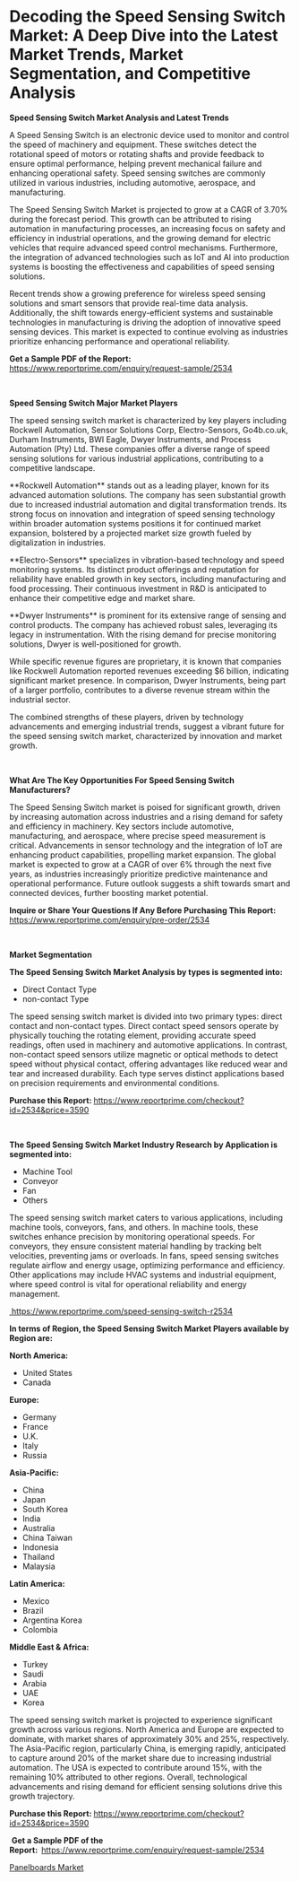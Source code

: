 <p><h1>Decoding the Speed Sensing Switch Market: A Deep Dive into the Latest Market Trends, Market Segmentation, and Competitive Analysis</h1></p><p><strong>Speed Sensing Switch Market Analysis and Latest Trends</strong></p>
<p><p>A Speed Sensing Switch is an electronic device used to monitor and control the speed of machinery and equipment. These switches detect the rotational speed of motors or rotating shafts and provide feedback to ensure optimal performance, helping prevent mechanical failure and enhancing operational safety. Speed sensing switches are commonly utilized in various industries, including automotive, aerospace, and manufacturing.</p><p>The Speed Sensing Switch Market is projected to grow at a CAGR of 3.70% during the forecast period. This growth can be attributed to rising automation in manufacturing processes, an increasing focus on safety and efficiency in industrial operations, and the growing demand for electric vehicles that require advanced speed control mechanisms. Furthermore, the integration of advanced technologies such as IoT and AI into production systems is boosting the effectiveness and capabilities of speed sensing solutions.</p><p>Recent trends show a growing preference for wireless speed sensing solutions and smart sensors that provide real-time data analysis. Additionally, the shift towards energy-efficient systems and sustainable technologies in manufacturing is driving the adoption of innovative speed sensing devices. This market is expected to continue evolving as industries prioritize enhancing performance and operational reliability.</p></p>
<p><strong>Get a Sample PDF of the Report:&nbsp;</strong> <a href="https://www.reportprime.com/enquiry/request-sample/2534?utm_campaign=3169&utm_medium=2&utm_source=Github&utm_content=ia&utm_term=18032025&utm_id=speed-sensing-switch">https://www.reportprime.com/enquiry/request-sample/2534</a></p>
<p>&nbsp;</p>
<p><strong>Speed Sensing Switch Major Market Players</strong></p>
<p><p>The speed sensing switch market is characterized by key players including Rockwell Automation, Sensor Solutions Corp, Electro-Sensors, Go4b.co.uk, Durham Instruments, BWI Eagle, Dwyer Instruments, and Process Automation (Pty) Ltd. These companies offer a diverse range of speed sensing solutions for various industrial applications, contributing to a competitive landscape.</p><p>**Rockwell Automation** stands out as a leading player, known for its advanced automation solutions. The company has seen substantial growth due to increased industrial automation and digital transformation trends. Its strong focus on innovation and integration of speed sensing technology within broader automation systems positions it for continued market expansion, bolstered by a projected market size growth fueled by digitalization in industries.</p><p>**Electro-Sensors** specializes in vibration-based technology and speed monitoring systems. Its distinct product offerings and reputation for reliability have enabled growth in key sectors, including manufacturing and food processing. Their continuous investment in R&D is anticipated to enhance their competitive edge and market share.</p><p>**Dwyer Instruments** is prominent for its extensive range of sensing and control products. The company has achieved robust sales, leveraging its legacy in instrumentation. With the rising demand for precise monitoring solutions, Dwyer is well-positioned for growth.</p><p>While specific revenue figures are proprietary, it is known that companies like Rockwell Automation reported revenues exceeding $6 billion, indicating significant market presence. In comparison, Dwyer Instruments, being part of a larger portfolio, contributes to a diverse revenue stream within the industrial sector.</p><p>The combined strengths of these players, driven by technology advancements and emerging industrial trends, suggest a vibrant future for the speed sensing switch market, characterized by innovation and market growth.</p></p>
<p>&nbsp;</p>
<p><strong>What Are The Key Opportunities For Speed Sensing Switch Manufacturers?</strong></p>
<p><p>The Speed Sensing Switch market is poised for significant growth, driven by increasing automation across industries and a rising demand for safety and efficiency in machinery. Key sectors include automotive, manufacturing, and aerospace, where precise speed measurement is critical. Advancements in sensor technology and the integration of IoT are enhancing product capabilities, propelling market expansion. The global market is expected to grow at a CAGR of over 6% through the next five years, as industries increasingly prioritize predictive maintenance and operational performance. Future outlook suggests a shift towards smart and connected devices, further boosting market potential.</p></p>
<p><strong>Inquire or Share Your Questions If Any Before Purchasing This Report:</strong> <a href="https://www.reportprime.com/enquiry/pre-order/2534?utm_campaign=3169&utm_medium=2&utm_source=Github&utm_content=ia&utm_term=18032025&utm_id=speed-sensing-switch">https://www.reportprime.com/enquiry/pre-order/2534</a></p>
<p>&nbsp;</p>
<p><strong>Market Segmentation</strong></p>
<p><strong>The Speed Sensing Switch Market Analysis by types is segmented into:</strong></p>
<p><ul><li>Direct Contact Type</li><li>non-contact Type</li></ul></p>
<p><p>The speed sensing switch market is divided into two primary types: direct contact and non-contact types. Direct contact speed sensors operate by physically touching the rotating element, providing accurate speed readings, often used in machinery and automotive applications. In contrast, non-contact speed sensors utilize magnetic or optical methods to detect speed without physical contact, offering advantages like reduced wear and tear and increased durability. Each type serves distinct applications based on precision requirements and environmental conditions.</p></p>
<p><strong>Purchase this Report:&nbsp;</strong><a href="https://www.reportprime.com/checkout?id=2534&price=3590&utm_campaign=3169&utm_medium=2&utm_source=Github&utm_content=ia&utm_term=18032025&utm_id=speed-sensing-switch">https://www.reportprime.com/checkout?id=2534&price=3590</a></p>
<p>&nbsp;</p>
<p><strong>The Speed Sensing Switch Market Industry Research by Application is segmented into:</strong></p>
<p><ul><li>Machine Tool</li><li>Conveyor</li><li>Fan</li><li>Others</li></ul></p>
<p><p>The speed sensing switch market caters to various applications, including machine tools, conveyors, fans, and others. In machine tools, these switches enhance precision by monitoring operational speeds. For conveyors, they ensure consistent material handling by tracking belt velocities, preventing jams or overloads. In fans, speed sensing switches regulate airflow and energy usage, optimizing performance and efficiency. Other applications may include HVAC systems and industrial equipment, where speed control is vital for operational reliability and energy management.</p></p>
<p><a href="https://www.reportprime.com/speed-sensing-switch-r2534?utm_campaign=3169&utm_medium=2&utm_source=Github&utm_content=ia&utm_term=18032025&utm_id=speed-sensing-switch">&nbsp;https://www.reportprime.com/speed-sensing-switch-r2534</a></p>
<p><strong>In terms of Region, the Speed Sensing Switch Market Players available by Region are:</strong></p>
<p>
    <p> <strong> North America: </strong>
        <ul>
            <li>United States</li>
            <li>Canada</li>
        </ul>
        </p> 
    <p> <strong> Europe: </strong>
        <ul>
            <li>Germany</li>
            <li>France</li>
            <li>U.K.</li>
            <li>Italy</li>
            <li>Russia</li>
        </ul>
        </p> 
    <p> <strong> Asia-Pacific: </strong>
        <ul>
            <li>China</li>
            <li>Japan</li>
            <li>South Korea</li>
            <li>India</li>
            <li>Australia</li>
            <li>China Taiwan</li>
            <li>Indonesia</li>
            <li>Thailand</li>
            <li>Malaysia</li>
        </ul>
        </p> 
    <p> <strong> Latin America: </strong>
        <ul>
            <li>Mexico</li>
            <li>Brazil</li>
            <li>Argentina Korea</li>
            <li>Colombia</li>
        </ul>
        </p> 
    <p> <strong> Middle East & Africa: </strong>
        <ul>
            <li>Turkey</li>
            <li>Saudi</li>
            <li>Arabia</li>
            <li>UAE</li>
            <li>Korea</li>
        </ul>
    </p>
    </p>
<p><p>The speed sensing switch market is projected to experience significant growth across various regions. North America and Europe are expected to dominate, with market shares of approximately 30% and 25%, respectively. The Asia-Pacific region, particularly China, is emerging rapidly, anticipated to capture around 20% of the market share due to increasing industrial automation. The USA is expected to contribute around 15%, with the remaining 10% attributed to other regions. Overall, technological advancements and rising demand for efficient sensing solutions drive this growth trajectory.</p></p>
<p><strong>Purchase this Report: </strong><a href="https://www.reportprime.com/checkout?id=2534&price=3590&utm_campaign=3169&utm_medium=2&utm_source=Github&utm_content=ia&utm_term=18032025&utm_id=speed-sensing-switch">https://www.reportprime.com/checkout?id=2534&price=3590</a></p>
<p>&nbsp;<strong>Get a Sample PDF of the Report:&nbsp;&nbsp;</strong><a href="https://www.reportprime.com/enquiry/request-sample/2534?utm_campaign=3169&utm_medium=2&utm_source=Github&utm_content=ia&utm_term=18032025&utm_id=speed-sensing-switch">https://www.reportprime.com/enquiry/request-sample/2534</a></p>
<p><strong></strong></p>
<p><p><a href="https://github.com/qianyateina/Market-Research-Report-List-1/blob/main/panelboards-market.md?utm_campaign=3169&utm_medium=2&utm_source=Github&utm_content=ia&utm_term=18032025&utm_id=speed-sensing-switch">Panelboards Market</a></p></p>
